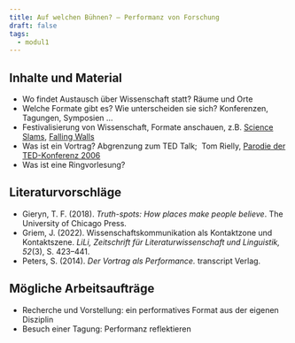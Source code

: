 ```yaml
---
title: Auf welchen Bühnen? – Performanz von Forschung
draft: false
tags:
  - modul1
---
```


## Inhalte und Material

- Wo findet Austausch über Wissenschaft statt? Räume und Orte
- Welche Formate gibt es? Wie unterscheiden sie sich? Konferenzen, Tagungen, Symposien …
- Festivalisierung von Wissenschaft, Formate anschauen, z.B. [Science Slams](https://www.youtube.com/user/ScienceSlam), [Falling Walls](https://falling-walls.com/science-summit/)
- Was ist ein Vortrag? Abgrenzung zum TED Talk;  Tom Rielly, [Parodie der TED-Konferenz 2006](https://www.ted.com/talks/tom_rielly_a_comic_sendup_of_ted2006?language=de&subtitle=en)
- Was ist eine Ringvorlesung?

## Literaturvorschläge

- Gieryn, T. F. (2018). _Truth-spots: How places make people believe_. The University of Chicago Press.
- Griem, J. (2022). Wissenschaftskommunikation als Kontaktzone und Kontaktszene. _LiLi, Zeitschrift für Literaturwissenschaft und Linguistik, 52_(3), S. 423–441.
- Peters, S. (2014). _Der Vortrag als Performance._ transcript Verlag.

## Mögliche Arbeitsaufträge

- Recherche und Vorstellung: ein performatives Format aus der eigenen Disziplin
- Besuch einer Tagung: Performanz reflektieren